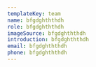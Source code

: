 ```yaml
---
templateKey: team
name: bfgdghththdh
role: bfgdghththdh
imageSource: bfgdghththdh
introduction: bfgdghththdh
email: bfgdghththdh
phone: bfgdghththdh
---
```


